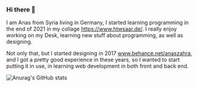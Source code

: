 ### Hi there 👋

I am Anas from Syria living in Germany, I started learning programming in the end of 2021 in my collage https://www.htwsaar.de/. I really enjoy working on my Desk, learning new stuff about programming, as well as designing.

Not only that, but I started designing in 2017 www.behance.net/anaszahra, and I got a pretty good experience in these years, so I wanted to start putting it in use, in learning web development in both front and back end.




![Anurag's GitHub stats](https://github-readme-stats.vercel.app/api?username=AnasZahra&show_icons=true&theme=radical)

